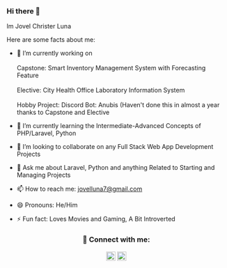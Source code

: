 ### Hi there 👋

Im Jovel Christer Luna

Here are some facts about me: 

- 🔭 I’m currently working on <br><br>
Capstone: Smart Inventory Management System with Forecasting Feature <br><br>
Elective: City Health Office Laboratory Information System <br><br>
Hobby Project: Discord Bot: Anubis (Haven't done this in almost a year thanks to Capstone and Elective <br>
- 🌱 I’m currently learning the Intermediate-Advanced Concepts of PHP/Laravel, Python
- 👯 I’m looking to collaborate on any Full Stack Web App Development Projects

- 💬 Ask me about Laravel, Python and anything Related to Starting and Managing Projects
- 📫 How to reach me: jovelluna7@gmail.com 
- 😄 Pronouns: He/Him
- ⚡ Fun fact: Loves Movies and Gaming, A Bit Introverted


<h3 align="center"> 🤝 Connect with me:

<a href="https://www.linkedin.com/in/jovelluna12/"><img align="center" src="https://raw.githubusercontent.com/yushi1007/yushi1007/main/images/linkedin.svg" alt="My | LinkedIn" width="21px"/></a>
<a href="https://www.instagram.com/jc_boy6970/"><img align="center" src="https://raw.githubusercontent.com/yushi1007/yushi1007/main/images/instagram.svg" alt="My | Instagram" width="21px"/></a>

</br>
